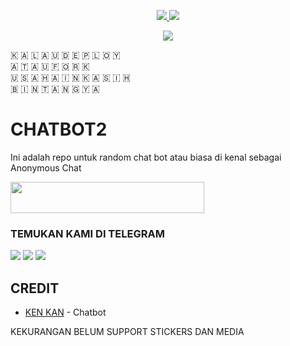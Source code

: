 <p align="center">
  <a href="https://github.com/kenkannih/Chatbot2/fork">
    <img src="https://img.shields.io/github/forks/kenkannih/Chatbot2?label=Fork&style=social">
    
  </a>
  <a href="https://github.com/kenkannih/Chatbot2">
    <img src="https://img.shields.io/github/stars/kenkannih/Chatbot2?style=social">
  </a>
</p>  

<p align="center">
<img src="https://telegra.ph/file/de3e9d2a021c2ac516b12.jpg">
<p>

🇰 🇦 🇱 🇦 🇺   🇩 🇪 🇵 🇱 🇴 🇾  
🇦 🇹 🇦 🇺   🇫 🇴 🇷 🇰   
🇺 🇸 🇦 🇭 🇦 🇮 🇳   🇰 🇦 🇸 🇮 🇭   
🇧 🇮 🇳 🇹 🇦 🇳 🇬   🇾 🇦

# CHATBOT2

Ini adalah repo untuk random chat bot atau biasa di kenal sebagai Anonymous Chat

<b>
<a href="https://heroku.com/deploy?template=https://github.com/kenkannih/Chatbot2"><img src="https://img.shields.io/badge/BIKIN CUK DI HEROKU-blue?style=badge&logo=heroku"width="310" height="50"/></a>
</b>

### TEMUKAN KAMI DI TELEGRAM

<a href="https://t.me/kenkanasw"><img src="https://img.shields.io/badge/OWNER KAN-blue?style=for-the-badge&logo=Telegram" /></a>
<a href="https://t.me/musikkugroup"><img src="https://img.shields.io/badge/SUPPORT GROUP-black?style=for-the-badge&logo=Telegram" /></a>
<a href="http://t.me/Chatrandomrobot"><img src="https://img.shields.io/badge/Anonymous Chat Indonesia-red?style=for-the-badge&logo=Telegram" /></a>

## CREDIT
* [KEN KAN](https://github.com/kenkannih/Chatbot2) - Chatbot

KEKURANGAN BELUM SUPPORT STICKERS DAN MEDIA
